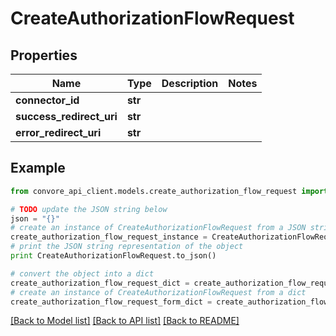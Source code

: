 # CreateAuthorizationFlowRequest


## Properties

Name | Type | Description | Notes
------------ | ------------- | ------------- | -------------
**connector_id** | **str** |  | 
**success_redirect_uri** | **str** |  | 
**error_redirect_uri** | **str** |  | 

## Example

```python
from convore_api_client.models.create_authorization_flow_request import CreateAuthorizationFlowRequest

# TODO update the JSON string below
json = "{}"
# create an instance of CreateAuthorizationFlowRequest from a JSON string
create_authorization_flow_request_instance = CreateAuthorizationFlowRequest.from_json(json)
# print the JSON string representation of the object
print CreateAuthorizationFlowRequest.to_json()

# convert the object into a dict
create_authorization_flow_request_dict = create_authorization_flow_request_instance.to_dict()
# create an instance of CreateAuthorizationFlowRequest from a dict
create_authorization_flow_request_form_dict = create_authorization_flow_request.from_dict(create_authorization_flow_request_dict)
```
[[Back to Model list]](../README.md#documentation-for-models) [[Back to API list]](../README.md#documentation-for-api-endpoints) [[Back to README]](../README.md)


